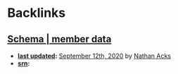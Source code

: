 
# Backlinks
## [Schema | member data](<Schema | member data.md>)
- **[last updated](<last updated.md>):** [September 12th, 2020](<September 12th, 2020.md>) by [Nathan Acks](<Nathan Acks.md>)
- **[srn](<srn.md>):**

